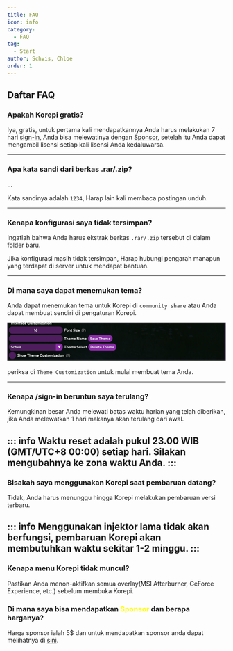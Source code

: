 ```yaml
---
title: FAQ
icon: info
category:
  - FAQ
tag:
  - Start
author: Schvis, Chloe
order: 1
---
```


## Daftar FAQ

### Apakah Korepi gratis?

Iya, gratis, untuk pertama kali mendapatkannya Anda harus melakukan 7 hari [sign-in](../start/sign-in.md), Anda bisa melewatinya dengan [Sponsor](../start/sponsor.md), setelah itu Anda dapat mengambil lisensi setiap kali lisensi Anda kedaluwarsa.

---
### Apa kata sandi dari berkas .rar/.zip?

...

Kata sandinya adalah `1234`, Harap lain kali membaca postingan unduh.

---
### Kenapa konfigurasi saya tidak tersimpan?

Ingatlah bahwa Anda harus ekstrak berkas `.rar/.zip` tersebut di dalam folder baru.

Jika konfigurasi masih tidak tersimpan, Harap hubungi pengarah manapun yang terdapat di server untuk mendapat bantuan.

---
### Di mana saya dapat menemukan tema?

Anda dapat menemukan tema untuk Korepi di `community share` atau Anda dapat membuat sendiri di pengaturan Korepi.

![](/assets/images/docs/202312/theme-settings.png)

periksa di `Theme Customization` untuk mulai membuat tema Anda.

---
### Kenapa /sign-in beruntun saya terulang?

Kemungkinan besar Anda melewati batas waktu harian yang telah diberikan, jika Anda melewatkan 1 hari makanya akan terulang dari awal.

::: info Waktu reset adalah pukul 23.00 WIB (GMT/UTC+8 00:00) setiap hari. Silakan mengubahnya ke zona waktu Anda.
:::
---

### Bisakah saya menggunakan Korepi saat pembaruan datang?

Tidak, Anda harus menunggu hingga Korepi melakukan pembaruan versi terbaru.

::: info Menggunakan injektor lama tidak akan berfungsi, pembaruan Korepi akan membutuhkan waktu sekitar 1-2 minggu.
:::
---

### Kenapa menu Korepi tidak muncul?

Pastikan Anda menon-aktifkan semua overlay(MSI Afterburner, GeForce Experience, etc.) sebelum membuka Korepi.

### Di mana saya bisa mendapatkan <span style='color:yellow;'>Sponsor</span> dan berapa harganya?

Harga sponsor ialah 5$ dan untuk mendapatkan sponsor anda dapat melihatnya di [sini](../start/sponsor.md).